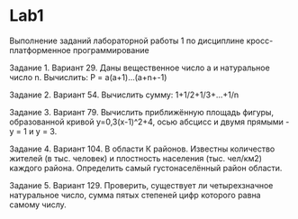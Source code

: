 # Lab1
Выполнение заданий лабораторной работы 1 по дисциплине кросс-платформенное программирование

Задание 1. Вариант 29.
Даны вещественное число а и натуральное число n. Вычислить: Р = а(а+1)...(а+n+-1)

Задание 2. Вариант 54.
Вычислить сумму: 1+1/2+1/3+...+1/n

Задание 3. Вариант 79.
Вычислить приближённую площадь фигуры, образованной кривой у=0,3(х-1)^2+4, осью абсцисс и двумя прямыми - у = 1 и у = 3.

Задание 4. Вариант 104.
В области К районов. Известны количество жителей (в тыс. человек) и плостность населения (тыс. чел/км2) каждого района. Определить самый густонаселённый район области.

Задание 5. Вариант 129.
Проверить, существует ли четырехзначное натуральное число, сумма пятых степеней цифр которого равна самому числу.
